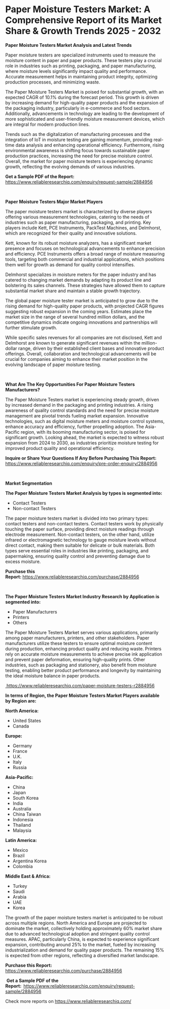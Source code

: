 <p><h1>Paper Moisture Testers Market: A Comprehensive Report of its Market Share & Growth Trends 2025 - 2032</h1></p><p><strong>Paper Moisture Testers Market Analysis and Latest Trends</strong></p>
<p><p>Paper moisture testers are specialized instruments used to measure the moisture content in paper and paper products. These testers play a crucial role in industries such as printing, packaging, and paper manufacturing, where moisture levels significantly impact quality and performance. Accurate measurement helps in maintaining product integrity, optimizing production processes, and minimizing waste.</p><p>The Paper Moisture Testers Market is poised for substantial growth, with an expected CAGR of 10.1% during the forecast period. This growth is driven by increasing demand for high-quality paper products and the expansion of the packaging industry, particularly in e-commerce and food sectors. Additionally, advancements in technology are leading to the development of more sophisticated and user-friendly moisture measurement devices, which are integral for modern production lines. </p><p>Trends such as the digitalization of manufacturing processes and the integration of IoT in moisture testing are gaining momentum, providing real-time data analysis and enhancing operational efficiency. Furthermore, rising environmental awareness is shifting focus towards sustainable paper production practices, increasing the need for precise moisture control. Overall, the market for paper moisture testers is experiencing dynamic growth, reflecting the evolving demands of various industries.</p></p>
<p><strong>Get a Sample PDF of the Report:&nbsp;</strong> <a href="https://www.reliableresearchiq.com/enquiry/request-sample/2884956?utm_campaign=3048&utm_medium=2&utm_source=Github&utm_content=ia&utm_term=13032025&utm_id=paper-moisture-testers">https://www.reliableresearchiq.com/enquiry/request-sample/2884956</a></p>
<p>&nbsp;</p>
<p><strong>Paper Moisture Testers Major Market Players</strong></p>
<p><p>The paper moisture testers market is characterized by diverse players offering various measurement technologies, catering to the needs of industries such as paper manufacturing, packaging, and printing. Key players include Kett, PCE Instruments, PackTest Machines, and Delmhorst, which are recognized for their quality and innovative solutions.</p><p>Kett, known for its robust moisture analyzers, has a significant market presence and focuses on technological advancements to enhance precision and efficiency. PCE Instruments offers a broad range of moisture measuring tools, targeting both commercial and industrial applications, which positions them well for growth as demand for quality control intensifies.</p><p>Delmhorst specializes in moisture meters for the paper industry and has catered to changing market demands by adapting its product line and bolstering its sales channels. These strategies have allowed them to capture substantial market share and maintain a stable growth trajectory.</p><p>The global paper moisture tester market is anticipated to grow due to the rising demand for high-quality paper products, with projected CAGR figures suggesting robust expansion in the coming years. Estimates place the market size in the range of several hundred million dollars, and the competitive dynamics indicate ongoing innovations and partnerships will further stimulate growth.</p><p>While specific sales revenues for all companies are not disclosed, Kett and Delmhorst are known to generate significant revenues within the million-dollar range, driven by their established client bases and innovative product offerings. Overall, collaboration and technological advancements will be crucial for companies aiming to enhance their market position in the evolving landscape of paper moisture testing.</p></p>
<p>&nbsp;</p>
<p><strong>What Are The Key Opportunities For Paper Moisture Testers Manufacturers?</strong></p>
<p><p>The Paper Moisture Testers market is experiencing steady growth, driven by increased demand in the packaging and printing industries. A rising awareness of quality control standards and the need for precise moisture management are pivotal trends fueling market expansion. Innovative technologies, such as digital moisture meters and moisture control systems, enhance accuracy and efficiency, further propelling adoption. The Asia-Pacific region, with its booming manufacturing sector, is poised for significant growth. Looking ahead, the market is expected to witness robust expansion from 2024 to 2030, as industries prioritize moisture testing for improved product quality and operational efficiency.</p></p>
<p><strong>Inquire or Share Your Questions If Any Before Purchasing This Report:</strong> <a href="https://www.reliableresearchiq.com/enquiry/pre-order-enquiry/2884956?utm_campaign=3048&utm_medium=2&utm_source=Github&utm_content=ia&utm_term=13032025&utm_id=paper-moisture-testers">https://www.reliableresearchiq.com/enquiry/pre-order-enquiry/2884956</a></p>
<p>&nbsp;</p>
<p><strong>Market Segmentation</strong></p>
<p><strong>The Paper Moisture Testers Market Analysis by types is segmented into:</strong></p>
<p><ul><li>Contact Testers</li><li>Non-contact Testers</li></ul></p>
<p><p>The paper moisture testers market is divided into two primary types: contact testers and non-contact testers. Contact testers work by physically touching the paper surface, providing direct moisture readings through electrode measurement. Non-contact testers, on the other hand, utilize infrared or electromagnetic technology to gauge moisture levels without direct contact, making them suitable for delicate or bulk materials. Both types serve essential roles in industries like printing, packaging, and papermaking, ensuring quality control and preventing damage due to excess moisture.</p></p>
<p><strong>Purchase this Report:&nbsp;</strong><a href="https://www.reliableresearchiq.com/purchase/2884956?utm_campaign=3048&utm_medium=2&utm_source=Github&utm_content=ia&utm_term=13032025&utm_id=paper-moisture-testers">https://www.reliableresearchiq.com/purchase/2884956</a></p>
<p>&nbsp;</p>
<p><strong>The Paper Moisture Testers Market Industry Research by Application is segmented into:</strong></p>
<p><ul><li>Paper Manufacturers</li><li>Printers</li><li>Others</li></ul></p>
<p><p>The Paper Moisture Testers Market serves various applications, primarily among paper manufacturers, printers, and other stakeholders. Paper manufacturers utilize these testers to ensure optimal moisture content during production, enhancing product quality and reducing waste. Printers rely on accurate moisture measurements to achieve precise ink application and prevent paper deformation, ensuring high-quality prints. Other industries, such as packaging and stationery, also benefit from moisture testing, enabling better product performance and longevity by maintaining the ideal moisture balance in paper products.</p></p>
<p><a href="https://www.reliableresearchiq.com/paper-moisture-testers-r2884956?utm_campaign=3048&utm_medium=2&utm_source=Github&utm_content=ia&utm_term=13032025&utm_id=paper-moisture-testers">&nbsp;https://www.reliableresearchiq.com/paper-moisture-testers-r2884956</a></p>
<p><strong>In terms of Region, the Paper Moisture Testers Market Players available by Region are:</strong></p>
<p>
    <p> <strong> North America: </strong>
        <ul>
            <li>United States</li>
            <li>Canada</li>
        </ul>
        </p> 
    <p> <strong> Europe: </strong>
        <ul>
            <li>Germany</li>
            <li>France</li>
            <li>U.K.</li>
            <li>Italy</li>
            <li>Russia</li>
        </ul>
        </p> 
    <p> <strong> Asia-Pacific: </strong>
        <ul>
            <li>China</li>
            <li>Japan</li>
            <li>South Korea</li>
            <li>India</li>
            <li>Australia</li>
            <li>China Taiwan</li>
            <li>Indonesia</li>
            <li>Thailand</li>
            <li>Malaysia</li>
        </ul>
        </p> 
    <p> <strong> Latin America: </strong>
        <ul>
            <li>Mexico</li>
            <li>Brazil</li>
            <li>Argentina Korea</li>
            <li>Colombia</li>
        </ul>
        </p> 
    <p> <strong> Middle East & Africa: </strong>
        <ul>
            <li>Turkey</li>
            <li>Saudi</li>
            <li>Arabia</li>
            <li>UAE</li>
            <li>Korea</li>
        </ul>
    </p>
    </p>
<p><p>The growth of the paper moisture testers market is anticipated to be robust across multiple regions. North America and Europe are projected to dominate the market, collectively holding approximately 60% market share due to advanced technological adoption and stringent quality control measures. APAC, particularly China, is expected to experience significant expansion, contributing around 25% to the market, fueled by increasing industrialization and demand for quality paper products. The remaining 15% is expected from other regions, reflecting a diversified market landscape.</p></p>
<p><strong>Purchase this Report: </strong><a href="https://www.reliableresearchiq.com/purchase/2884956?utm_campaign=3048&utm_medium=2&utm_source=Github&utm_content=ia&utm_term=13032025&utm_id=paper-moisture-testers">https://www.reliableresearchiq.com/purchase/2884956</a></p>
<p>&nbsp;<strong>Get a Sample PDF of the Report:&nbsp;&nbsp;</strong><a href="https://www.reliableresearchiq.com/enquiry/request-sample/2884956?utm_campaign=3048&utm_medium=2&utm_source=Github&utm_content=ia&utm_term=13032025&utm_id=paper-moisture-testers">https://www.reliableresearchiq.com/enquiry/request-sample/2884956</a></p>
<p><strong></strong></p>
<p>Check more reports on <a href="https://www.reliableresearchiq.com/?utm_campaign=3048&utm_medium=2&utm_source=Github&utm_content=ia&utm_term=13032025&utm_id=paper-moisture-testers">https://www.reliableresearchiq.com/</a></p>
